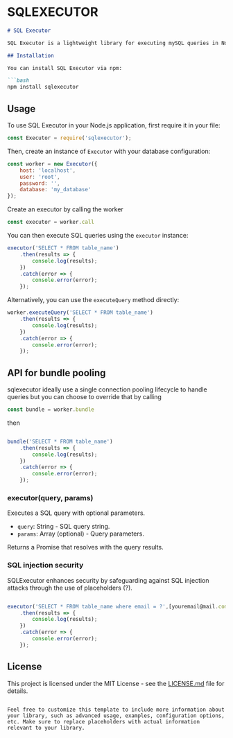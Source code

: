 # SQLEXECUTOR


```markdown
# SQL Executor

SQL Executor is a lightweight library for executing mySQL queries in Node.js applications, it focuses on optimizing queries and prevent overhead issues,sqlExecutor also provides out of the box configuration yet giving you the opportunity to customize your own options

## Installation

You can install SQL Executor via npm:

```bash
npm install sqlexecutor
```

## Usage

To use SQL Executor in your Node.js application, first require it in your file:

```javascript
const Executor = require('sqlexecutor');
```

Then, create an instance of `Executor` with your database configuration:

```javascript
const worker = new Executor({
    host: 'localhost',
    user: 'root',
    password: '',
    database: 'my_database'
});
```
Create an executor by calling the worker

```javascript
const executor = worker.call
```
You can then execute SQL queries using the `executor` instance:

```javascript
executor('SELECT * FROM table_name')
    .then(results => {
        console.log(results);
    })
    .catch(error => {
        console.error(error);
    });
```

Alternatively, you can use the `executeQuery` method directly:

```javascript
worker.executeQuery('SELECT * FROM table_name')
    .then(results => {
        console.log(results);
    })
    .catch(error => {
        console.error(error);
    });
```

## API for bundle pooling

sqlexecutor ideally use a single connection pooling lifecycle to handle queries but you can choose to override that by calling 

```javascript
const bundle = worker.bundle
```
then 

```javascript

bundle('SELECT * FROM table_name')
    .then(results => {
        console.log(results);
    })
    .catch(error => {
        console.error(error);
    });

```

### executor(query, params)

Executes a SQL query with optional parameters.

- `query`: String - SQL query string.
- `params`: Array (optional) - Query parameters.

Returns a Promise that resolves with the query results.

### SQL injection security

SQLExecutor enhances security by safeguarding against SQL injection attacks through the use of placeholders (?).


```javascript

executor('SELECT * FROM table_name where email = ?',[youremail@mail.com])
    .then(results => {
        console.log(results);
    })
    .catch(error => {
        console.error(error);
    });
```

## License

This project is licensed under the MIT License - see the [LICENSE.md](LICENSE.md) file for details.
```

Feel free to customize this template to include more information about your library, such as advanced usage, examples, configuration options, etc. Make sure to replace placeholders with actual information relevant to your library.